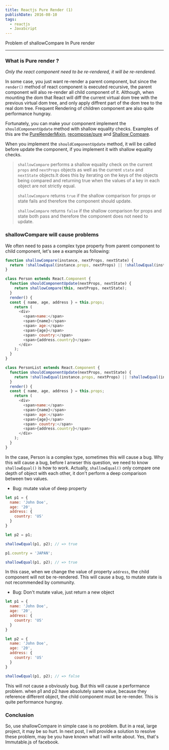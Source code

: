 ```yaml
---
title: Reactjs Pure Render (1)
publishDate: 2016-08-10
tags: 
  - reactjs
  - JavaScript
---
```


Problem of shallowCompare In Pure render

---

### What is Pure render ?

*Only the react component need to be re-rendered, it will be re-rendered.*

In some case, you just want re-render a parent component, but since the `render()` method of react component is executed
recursive, the parent component will also re-render all child component of it. Although, when mounting the dom
that React will diff the current virtual dom tree with the previous virtual dom tree, and only apply diffrent part of
the dom tree to the real dom tree. Frequent Rendering of children component are also quite performance hungray.

Fortunately, you can make your component implement the `shouldComponentUpdate` method with shallow equality checks.
Examples of this are the [PureRenderMixin](https://facebook.github.io/react/docs/pure-render-mixin.html),
[recompose/pure](https://github.com/acdlite/recompose#optimize-rendering-performance) and [Shallow Compare](https://facebook.github.io/react/docs/shallow-compare.html).

When you implement the `shouldComponentUpdate` method, it will be called before update the component, if you implement it
with shallow equality checks.

>`shallowCompare` performs a shallow equality check on the current `props` and `nextProps` objects as well 
as the current `state` and `nextState` objects.It does this by iterating on the keys of the objects being 
compared and returning true when the values of a key in each object are not strictly equal.  
>
>`shallowCompare` returns `true` if the shallow comparison for props or state fails and therefore 
the component should update.  
>
>`shallowCompare` returns `false` if the shallow comparison for props and 
state both pass and therefore the component does not need to update.

### shallowCompare will cause problems

We often need to pass a complex type property from parent component to child component,
let's see a example as following:

```js
function shallowCompare(instance, nextProps, nextState) {
  return !shallowEqual(instance.props, nextProps) || !shallowEqual(instance.state, nextState);
}

class Person extends React.Component {
  function shouldComponentUpdate(nextProps, nextState) {
    return shallowCompare(this, nextProps, nextState);
  }
  render() {
  const { name, age, address } = this.props;
    return (
      <div>
        <span>name:</span>
        <span>{name}</span>
        <span> age:</span>
        <span>{age}</span>
        <span> country:</span>
        <span>{address.country}</span>
      </div>
    );
  }
}

class PersonList extends React.Component {
  function shouldComponentUpdate(nextProps, nextState) {
    return !shallowEqual(instance.props, nextProps) || !shallowEqual(instance.state, nextState);
  }
  render() {
  const { name, age, address } = this.props;
    return (
      <div>
        <span>name:</span>
        <span>{name}</span>
        <span> age:</span>
        <span>{age}</span>
        <span> country:</span>
        <span>{address.country}</span>
      </div>
    );
  }
}
```

In the case, Person is a complex type, sometimes this will cause a bug.
Why this will cause a bug, before I anwser this question, we need to know
`shallowEqual()` is how to work. Actually, `shallowEqual()` only compare
one depth of object with each other,  it don't perform a deep comparison between
two values.

- Bug: mutate value of deep property

```js
let p1 = {
  name: 'John Doe',
  age: '20',
  address: {
    country: 'US'
  }
}

let p2 = p1;

shallowEqual(p1, p2); // => true

p1.country = 'JAPAN';

shallowEqual(p1, p2); // => true
```

In this case, when we change the value of property `address`, the child component
will not be re-rendered. This will cause a bug, to mutate state is not recommended
by community.

- Bug: Don't mutate value, just return a new object

```js
let p1 = {
  name: 'John Doe',
  age: '20',
  address: {
    country: 'US'
  }
}

let p2 = {
  name: 'John Doe',
  age: '20',
  address: {
    country: 'US'
  }
}

shallowEqual(p1, p2); // => false
```

This will not cause a obviously bug. But this will cause a performance problem.
when p1 and p2 have absolutely same value, because they reference different object,
the child component must be re-render. This is quite performance hungray.

### Conclusion

So, use shallowCompare in simple case is no problem. But in a real, large project, it may be
so hurt. In next post, I will provide a solution to resolve these problem, may be you have known
what I will write about. Yes, that's Immutable.js of facebook.




